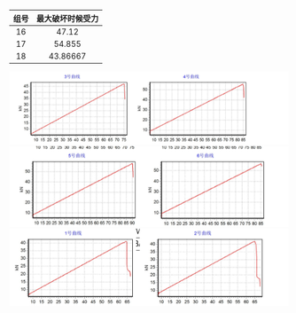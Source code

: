 | 组号 | 最大破坏时候受力 |
| :---: | :---: |
| 16 | 47.12 |
| 17 | 54.855 |
| 18 | 43.86667 |

![](/assets/16.PNG)![](/assets/17.PNG)![](/assets/18.PNG)

